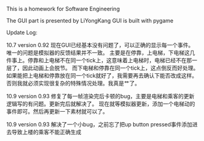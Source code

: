 This is a homework for Software Engineering

The GUI part is presented by LiYongKang
GUI is built with pygame

Update Log:

10.7 version 0.92
现在GUI已经基本没有问题了，可以正确的显示每一个事件。唯一的问题是模拟器的反馈结果并不一致。
主要是在停靠，上电梯，下电梯这几件事上。停靠和上电梯不在同一个tick上，这意味着上电梯时，电梯已经不在那一层了，因此动画上会脱节。
而下电梯和停靠在同一个tick上，这点倒反而好处理。
如果能把上电梯和停靠放在同一个tick就好了，我需要再去确认下能否改成这样。否则我就必须实现很复杂的特殊情况处理。我真是艹了。

10.9 version 0.93
修复了每一帧渲染完后卡顿的bug，主要是电梯和乘客的更新逻辑写的有问题。更新完后就解决了。
现在就等模拟器更新，添加一个电梯动的事件即可。然后再更新一下素材就可以了。

10.9 version 0.93
解决了一个小bug，之前忘了把up button pressed事件添加进去导致上楼的乘客不能正确生成